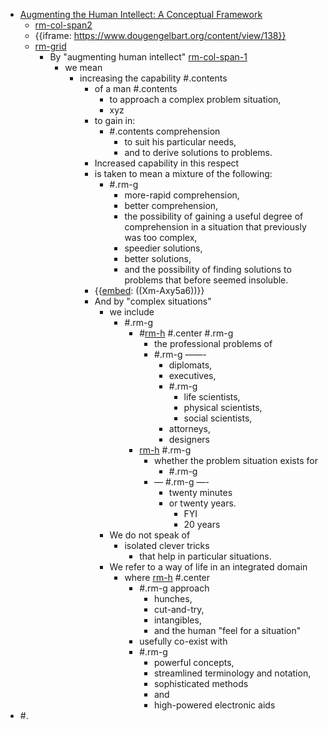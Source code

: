 - [Augmenting the Human Intellect: A Conceptual Framework](<Augmenting the Human Intellect: A Conceptual Framework.md>)
    - [rm-col-span2](<rm-col-span2.md>)
    - {{iframe: https://www.dougengelbart.org/content/view/138}}
    - [rm-grid](<rm-grid.md>)
        - By "augmenting human intellect" [rm-col-span-1](<rm-col-span-1.md>)
            - we mean 
                - increasing the capability #.contents
                    - of a man #.contents
                        - to approach a complex problem situation, 
                        - xyz
                    - to gain  in:
                        - #.contents comprehension
                            -  to suit his particular needs, 
                            - and to derive solutions to problems. 
                    - Increased capability in this respect
                    -  is taken to mean a mixture of the following: 
                        - #.rm-g
                            - more-rapid comprehension, 
                            - better comprehension, 
                            - the possibility of gaining a useful degree of comprehension in a situation that previously was too complex, 
                            - speedier solutions, 
                            - better solutions, 
                            - and the possibility of finding solutions to problems that before seemed insoluble.
                    - {{[embed](<embed.md>): ((Xm-Axy5a6))}}
                    -  And by "complex situations" 
                        - we include
                            - #.rm-g
                                -  #[rm-h](<rm-h.md>) #.center #.rm-g
                                    -  the professional problems of 
                                    - #.rm-g ——-
                                        - diplomats, 
                                        - executives, 
                                        - #.rm-g
                                            - life scientists, 
                                            - physical scientists, 
                                            - social scientists, 
                                        -  attorneys, 
                                        - designers
                                -  [rm-h](<rm-h.md>) #.rm-g
                                    - whether the problem situation exists for 
                                        - #.rm-g
                                    - — #.rm-g —-
                                        - twenty minutes 
                                        - or twenty years. 
                                            - FYI 
                                            - 20 years 
                        - We do not speak of 
                            - isolated clever tricks 
                                - that help in particular situations. 
                        - We refer to a way of life in an integrated domain 
                            - where [rm-h](<rm-h.md>) #.center
                                - #.rm-g approach 
                                    - hunches, 
                                    - cut-and-try, 
                                    - intangibles,
                                    -  and the human "feel for a situation" 
                                - usefully co-exist with 
                                - #.rm-g 
                                    - powerful concepts, 
                                    - streamlined terminology and notation, 
                                    - sophisticated methods
                                    - and
                                    -  high-powered electronic aids
- #.
